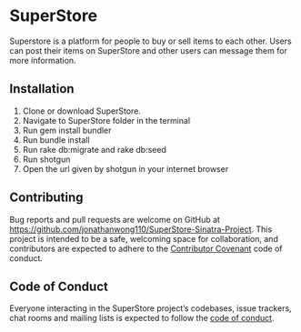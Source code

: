 # SuperStore

Superstore is a platform for people to buy or sell items to each other. Users can post their items on SuperStore and other users can message them for more information.

## Installation

1.	Clone or download SuperStore.
2.	Navigate to SuperStore folder in the terminal
3.	Run gem install bundler
4.	Run bundle install
5.	Run rake db:migrate and rake db:seed
6.	Run shotgun
7.	Open the url given by shotgun in your internet browser


## Contributing

Bug reports and pull requests are welcome on GitHub at https://github.com/jonathanwong110/SuperStore-Sinatra-Project. This project is intended to be a safe, welcoming space for collaboration, and contributors are expected to adhere to the [Contributor Covenant](http://contributor-covenant.org) code of conduct.

## Code of Conduct

Everyone interacting in the SuperStore project’s codebases, issue trackers, chat rooms and mailing lists is expected to follow the [code of conduct](https://github.com/jonathanwong110/SuperStore-Sinatra-Project/blob/wip/superstore/CODE_OF_CONDUCT.md).

